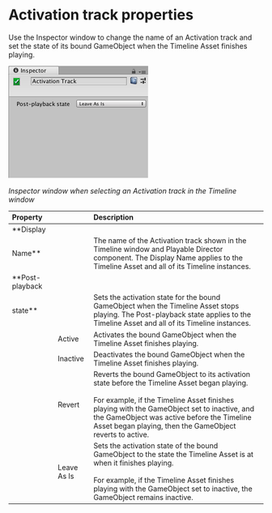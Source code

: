 # Activation track properties

Use the Inspector window to change the name of an Activation track and set the state of its bound GameObject when the
Timeline Asset finishes playing.

![Inspector window when selecting an Activation track in the Timeline window](images/timeline_inspector_activation_track.png)

_Inspector window when selecting an Activation track in the Timeline window_

|**Property**||**Description**|
|:---|:---|:---|
|**Display
Name**||The name of the Activation track shown in the Timeline window and Playable Director component. The Display Name applies to the Timeline Asset and all of its Timeline instances.|
|**Post-playback
state**||Sets the activation state for the bound GameObject when the Timeline Asset stops playing. The Post-playback state applies to the Timeline Asset and all of its Timeline instances.|
||Active|Activates the bound GameObject when the Timeline Asset finishes playing.|
||Inactive|Deactivates the bound GameObject when the Timeline Asset finishes playing.|
||Revert|Reverts the bound GameObject to its activation state before the Timeline Asset began playing.<br /><br />For example, if the Timeline Asset finishes playing with the GameObject set to inactive, and the GameObject was active before the Timeline Asset began playing, then the GameObject reverts to active.|
||Leave As Is|Sets the activation state of the bound GameObject to the state the Timeline Asset is at when it finishes playing.<br /><br />For example, if the Timeline Asset finishes playing with the GameObject set to inactive, the GameObject remains inactive.|
